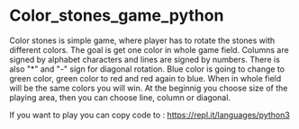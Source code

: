 # Color_stones_game_python

Color stones is simple game, where player has to rotate the stones with different colors. 
The goal is get one color in whole game field. Columns are signed by alphabet characters and lines are signed by numbers. 
There is also "*" and "-" sign for diagonal rotation. 
Blue color is going to change to green color, green color to red and red again to blue.
When in whole field will be the same colors you will win. At the beginnig you choose size of the playing area, 
then you can choose line, column or diagonal. 


If you want to play you can copy code to : 
https://repl.it/languages/python3